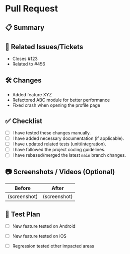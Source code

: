 # Pull Request

## 📋 Summary
<!-- Provide a clear and concise description of the change -->

## 🔗 Related Issues/Tickets
<!-- List related Jira tickets, GitHub issues, etc. -->
- Closes #123
- Related to #456

## 🛠️ Changes
<!-- Bullet points of major updates -->
- Added feature XYZ
- Refactored ABC module for better performance
- Fixed crash when opening the profile page

## ✅ Checklist
- [ ] I have tested these changes manually.
- [ ] I have added necessary documentation (if applicable).
- [ ] I have updated related tests (unit/integration).
- [ ] I have followed the project coding guidelines.
- [ ] I have rebased/merged the latest `main` branch changes.

## 📷 Screenshots / Videos (Optional)
<!-- If UI changes, attach screenshots or short videos -->
| Before | After |
|:------:|:-----:|
| (screenshot) | (screenshot) |

## 🧪 Test Plan
<!-- Explain how you tested your changes -->
- [ ] New feature tested on Android
- [ ] New feature tested on iOS
- [ ] Regression tested other impacted areas



